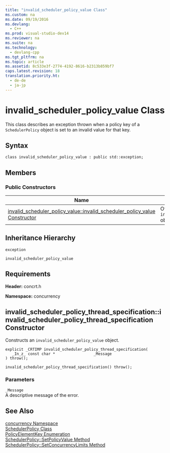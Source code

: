 ```yaml
---
title: "invalid_scheduler_policy_value Class"
ms.custom: na
ms.date: 09/19/2016
ms.devlang: 
  - C++
ms.prod: visual-studio-dev14
ms.reviewer: na
ms.suite: na
ms.technology: 
  - devlang-cpp
ms.tgt_pltfrm: na
ms.topic: article
ms.assetid: 8c533e3f-2774-4192-8616-b2313b859bf7
caps.latest.revision: 18
translation.priority.ht: 
  - de-de
  - ja-jp
---
```

# invalid_scheduler_policy_value Class
This class describes an exception thrown when a policy key of a             `SchedulerPolicy` object is set to an invalid value for that key.  
  
## Syntax  
  
```  
class invalid_scheduler_policy_value : public std::exception;  
```  
  
## Members  
  
### Public Constructors  
  
|Name|Description|  
|----------|-----------------|  
|[invalid_scheduler_policy_value::invalid_scheduler_policy_value Constructor](../vs140/invalid_scheduler_policy_thread_specification-Class.md#invalid_scheduler_policy_value__invalid_scheduler_policy_value_constructor)|Overloaded. Constructs an                                         `invalid_scheduler_policy_value` object.|  
  
## Inheritance Hierarchy  
 `exception`  
  
 `invalid_scheduler_policy_value`  
  
## Requirements  
 **Header:** concrt.h  
  
 **Namespace:** concurrency  
  
##  <a name="invalid_scheduler_policy_thread_specification__invalid_scheduler_policy_thread_specification_constructor"></a>  invalid_scheduler_policy_thread_specification::invalid_scheduler_policy_thread_specification Constructor  
 Constructs an                 `invalid_scheduler_policy_value` object.  
  
```  
explicit _CRTIMP invalid_scheduler_policy_thread_specification(  
   _In_z_ const char *                 _Message  
) throw();  
  
invalid_scheduler_policy_thread_specification() throw();  
```  
  
### Parameters  
 `_Message`  
 A descriptive message of the error.  
  
## See Also  
 [concurrency Namespace](../vs140/concurrency-Namespace.md)   
 [SchedulerPolicy Class](../vs140/SchedulerPolicy-Class.md)   
 [PolicyElementKey Enumeration](concurrency_namespace_Enumerations)   
 [SchedulerPolicy::SetPolicyValue Method](../vs140/SchedulerPolicy-Class.md#schedulerpolicy__setpolicyvalue_method)   
 [SchedulerPolicy::SetConcurrencyLimits Method](../vs140/SchedulerPolicy-Class.md#schedulerpolicy__setconcurrencylimits_method)